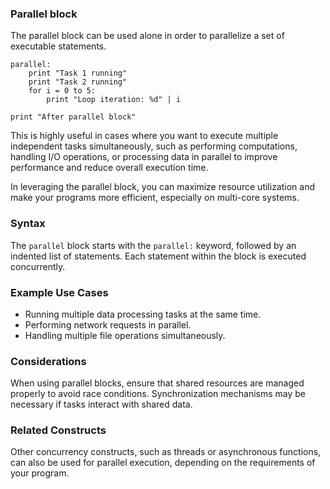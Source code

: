 ### Parallel block

The parallel block can be used alone in order to parallelize a set of executable statements.

```
parallel:
    print "Task 1 running"
    print "Task 2 running"
    for i = 0 to 5:
        print "Loop iteration: %d" | i

print "After parallel block"
```

This is highly useful in cases where you want to execute multiple independent tasks simultaneously, such as performing computations, handling I/O operations, or processing data in parallel to improve performance and reduce overall execution time.

In leveraging the parallel block, you can maximize resource utilization and make your programs more efficient, especially on multi-core systems.

### Syntax

The `parallel` block starts with the `parallel:` keyword, followed by an indented list of statements. Each statement within the block is executed concurrently.

### Example Use Cases

-  Running multiple data processing tasks at the same time.
-  Performing network requests in parallel.
-  Handling multiple file operations simultaneously.

### Considerations

When using parallel blocks, ensure that shared resources are managed properly to avoid race conditions. Synchronization mechanisms may be necessary if tasks interact with shared data.

### Related Constructs

Other concurrency constructs, such as threads or asynchronous functions, can also be used for parallel execution, depending on the requirements of your program.
